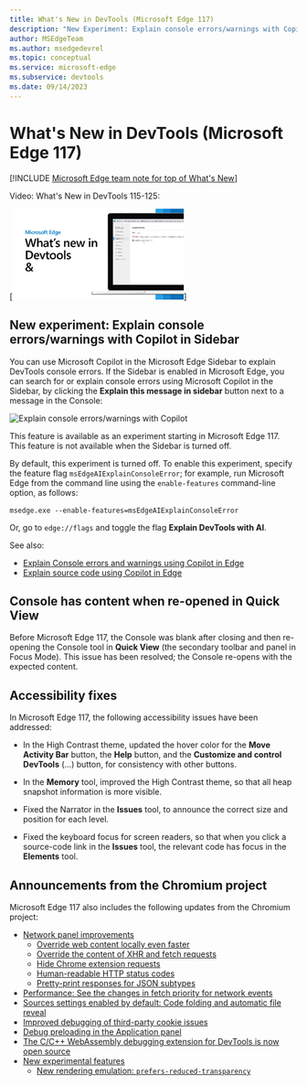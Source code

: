 ```yaml
---
title: What's New in DevTools (Microsoft Edge 117)
description: "New Experiment: Explain console errors/warnings with Copilot in Sidebar. Console has content when re-opened in Quick View. Accessibility fixes. And more."
author: MSEdgeTeam
ms.author: msedgedevrel
ms.topic: conceptual
ms.service: microsoft-edge
ms.subservice: devtools
ms.date: 09/14/2023
---
```

# What's New in DevTools (Microsoft Edge 117)

[!INCLUDE [Microsoft Edge team note for top of What's New](../../includes/edge-whats-new-note.md)]


Video: What's New in DevTools 115-125:

[![Thumbnail image for the DevTools What's New in 115-125 video](./devtools-117-images/devtools-whatsnew-115-125.png)]<!-- todo -->


<!-- ====================================================================== -->
## New experiment: Explain console errors/warnings with Copilot in Sidebar

You can use Microsoft Copilot in the Microsoft Edge Sidebar to explain DevTools console errors.  If the Sidebar is enabled in Microsoft Edge, you can search for or explain console errors using Microsoft Copilot in the Sidebar, by clicking the **Explain this message in sidebar** button next to a message in the Console:

![Explain console errors/warnings with Copilot](./devtools-117-images/copilot-error-explanation.png)

This feature is available as an experiment starting in Microsoft Edge 117.  This feature is not available when the Sidebar is turned off.

By default, this experiment is turned off.  To enable this experiment, specify the feature flag `msEdgeAIExplainConsoleError`; for example, run Microsoft Edge from the command line using the `enable-features` command-line option, as follows:

```
msedge.exe --enable-features=msEdgeAIExplainConsoleError
```

Or, go to `edge://flags` and toggle the flag **Explain DevTools with AI**.

See also:

* [Explain Console errors and warnings using Copilot in Edge](../../../console/copilot-explain-console.md)
* [Explain source code using Copilot in Edge](../../../javascript/copilot-explain-source-code.md)


<!-- ====================================================================== -->
## Console has content when re-opened in Quick View

Before Microsoft Edge 117, the Console was blank after closing and then re-opening the Console tool in **Quick View** (the secondary toolbar and panel in Focus Mode).  This issue has been resolved; the Console re-opens with the expected content.


<!-- ====================================================================== -->
## Accessibility fixes 

In Microsoft Edge 117, the following accessibility issues have been addressed:

* In the High Contrast theme, updated the hover color for the **Move Activity Bar** button, the **Help** button, and the **Customize and control DevTools** (...) button, for consistency with other buttons.

* In the **Memory** tool, improved the High Contrast theme, so that all heap snapshot information is more visible.

* Fixed the Narrator in the **Issues** tool, to announce the correct size and position for each level.

* Fixed the keyboard focus for screen readers, so that when you click a source-code link in the **Issues** tool, the relevant code has focus in the **Elements** tool.


<!-- ====================================================================== -->
## Announcements from the Chromium project

Microsoft Edge 117 also includes the following updates from the Chromium project:

* [Network panel improvements](https://developer.chrome.com/blog/new-in-devtools-117#network)
   * [Override web content locally even faster](https://developer.chrome.com/blog/new-in-devtools-117#overrides)
   * [Override the content of XHR and fetch requests](https://developer.chrome.com/blog/new-in-devtools-117#xhr-fetch)
   * [Hide Chrome extension requests](https://developer.chrome.com/blog/new-in-devtools-117#hide-extension-requests)
   * [Human-readable HTTP status codes](https://developer.chrome.com/blog/new-in-devtools-117#status-codes)
   * [Pretty-print responses for JSON subtypes](https://developer.chrome.com/blog/new-in-devtools-117#pretty-json-response)
* [Performance: See the changes in fetch priority for network events](https://developer.chrome.com/blog/new-in-devtools-117#performance)
* [Sources settings enabled by default: Code folding and automatic file reveal](https://developer.chrome.com/blog/new-in-devtools-117#sources)
* [Improved debugging of third-party cookie issues](https://developer.chrome.com/blog/new-in-devtools-117#third-party-cookies)
* [Debug preloading in the Application panel](https://developer.chrome.com/blog/new-in-devtools-117#preloading)
* [The C/C++ WebAssembly debugging extension for DevTools is now open source](https://developer.chrome.com/blog/new-in-devtools-117#debug-cpp)
* [New experimental features](https://developer.chrome.com/blog/new-in-devtools-117#experimental)
   * [New rendering emulation: `prefers-reduced-transparency`](https://developer.chrome.com/blog/new-in-devtools-117#reduced-transparency)


<!-- ====================================================================== -->
<!-- uncomment if content is copied from developer.chrome.com to this page -->

<!-- > [!NOTE]
> Portions of this page are modifications based on work created and [shared by Google](https://developers.google.com/terms/site-policies) and used according to terms described in the [Creative Commons Attribution 4.0 International License](https://creativecommons.org/licenses/by/4.0).
> The original page for announcements from the Chromium project is [What's New in DevTools (Chrome 117)](https://developer.chrome.com/blog/new-in-devtools-117) and is authored by [Sofia Emelianova](https://developers.google.com/web/resources/contributors) (Senior Technical Writer working on Chrome DevTools at Google). -->


<!-- ====================================================================== -->
<!-- uncomment if content is copied from developer.chrome.com to this page -->

<!-- [![Creative Commons License](../../../../media/cc-logo/88x31.png)](https://creativecommons.org/licenses/by/4.0)
This work is licensed under a [Creative Commons Attribution 4.0 International License](https://creativecommons.org/licenses/by/4.0). -->

